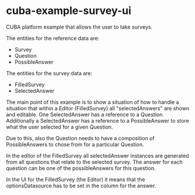 # cuba-example-survey-ui
CUBA platform example that allows the user to take surveys.

The entities for the reference data are:

* Survey
* Question
* PossibleAnswer


The entities for the survey data are:

* FilledSurvey
* SelectedAnswer


The main point of this example is to show a situation of how to handle a situation that within a Editor (FilledSurvey) all "selectedAnswers"
are shown and editable. One SelectedAnswer has a reference to a Question. Additionally a SelectedAnswer has a reference
to a PossibleAnswer to store what the user selected for a given Question.

Due to this, also the Question needs to have a composition of PossibleAnswers to chose from for a particular Question.

In the editor of the FilledSurvey all selectedAnswer instances are generated from all questions that relate to the selected survey.
The answer for each question can be one of the possibleAnswers for this question.

In the UI for the FilledSurvey (the Editor) it means that the optionsDatasource has to be set in the column for the answer.

